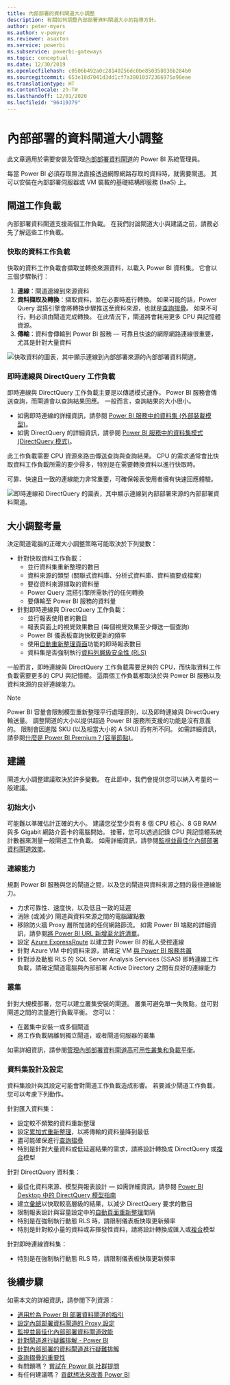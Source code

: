```yaml
---
title: 內部部署的資料閘道大小調整
description: 有關如何調整內部部署資料閘道大小的指導方針。
author: peter-myers
ms.author: v-pemyer
ms.reviewer: asaxton
ms.service: powerbi
ms.subservice: powerbi-gateways
ms.topic: conceptual
ms.date: 12/30/2019
ms.openlocfilehash: c0506b492a0c28140256dc0be850358836b284b0
ms.sourcegitcommit: 653e18d7041d3dd1cf7a38010372366975a98eae
ms.translationtype: HT
ms.contentlocale: zh-TW
ms.lasthandoff: 12/01/2020
ms.locfileid: "96419379"
---
```

# <a name="on-premises-data-gateway-sizing"></a>內部部署的資料閘道大小調整

此文章適用於需要安裝及管理[內部部署資料閘道](../connect-data/service-gateway-onprem.md)的 Power BI 系統管理員。

每當 Power BI 必須存取無法直接透過網際網路存取的資料時，就需要閘道。 其可以安裝在內部部署伺服器或 VM 裝載的基礎結構即服務 (IaaS) 上。

## <a name="gateway-workloads"></a>閘道工作負載

內部部署資料閘道支援兩個工作負載。 在我們討論閘道大小與建議之前，請務必先了解這些工作負載。

### <a name="cached-data-workload"></a>快取的資料工作負載

快取的資料工作負載會擷取並轉換來源資料，以載入 Power BI 資料集。 它會以三個步驟執行：

1. **連線**：閘道連線到來源資料
1. **資料擷取及轉換**：擷取資料，並在必要時進行轉換。 如果可能的話，Power Query 混搭引擎會將轉換步驟推送至資料來源，也就是[查詢摺疊](power-query-folding.md)。 如果不可行，則必須由閘道完成轉換。 在此情況下，閘道將會耗用更多 CPU 與記憶體資源。
1. **傳輸**：資料會傳輸到 Power BI 服務 — 可靠且快速的網際網路連線很重要，尤其是針對大量資料

![快取資料的圖表，其中顯示連線到內部部署來源的內部部署資料閘道。](media/gateway-onprem-sizing/gateway-onprem-workload-cached-data.png)

### <a name="live-connection-and-directquery-workloads"></a>即時連線與 DirectQuery 工作負載

即時連線與 DirectQuery 工作負載主要是以傳遞模式運作。 Power BI 服務會傳送查詢，而閘道會以查詢結果回應。 一般而言，查詢結果的大小很小。

- 如需即時連線的詳細資訊，請參閱 [Power BI 服務中的資料集 (外部裝載模型)](../connect-data/service-datasets-understand.md#external-hosted-models)。
- 如需 DirectQuery 的詳細資訊，請參閱 [Power BI 服務中的資料集模式 (DirectQuery 模式)](../connect-data/service-dataset-modes-understand.md#directquery-mode)。

此工作負載需要 CPU 資源來路由傳送查詢與查詢結果。 CPU 的需求通常會比快取資料工作負載所需的要少得多，特別是在需要轉換資料以進行快取時。

可靠、快速且一致的連線能力非常重要，可確保報表使用者擁有快速回應體驗。

![即時連線和 DirectQuery 的圖表，其中顯示連線到內部部署來源的內部部署資料閘道。](media/gateway-onprem-sizing/gateway-onprem-workload-liveconnection-directquery.png)

## <a name="sizing-considerations"></a>大小調整考量

決定閘道電腦的正確大小調整策略可能取決於下列變數：

- 針對快取資料工作負載：
  - 並行資料集重新整理的數目
  - 資料來源的類型 (關聯式資料庫、分析式資料庫、資料摘要或檔案)
  - 要從資料來源擷取的資料量
  - Power Query 混搭引擎所需執行的任何轉換
  - 要傳輸至 Power BI 服務的資料量
- 針對即時連線與 DirectQuery 工作負載：
  - 並行報表使用者的數目
  - 報表頁面上的視覺效果數目 (每個視覺效果至少傳送一個查詢)
  - Power BI 儀表板查詢快取更新的頻率
  - 使用[自動重新整理頁面](../create-reports/desktop-automatic-page-refresh.md)功能的即時報表數目
  - 資料集是否強制執行[資料列層級安全性 (RLS)](../create-reports/desktop-rls.md)

一般而言，即時連線與 DirectQuery 工作負載需要足夠的 CPU，而快取資料工作負載需要更多的 CPU 與記憶體。 這兩個工作負載都取決於與 Power BI 服務以及資料來源的良好連線能力。

> [!NOTE]
> Power BI 容量會限制模型重新整理平行處理原則，以及即時連線與 DirectQuery 輸送量。 調整閘道的大小以提供超過 Power BI 服務所支援的功能是沒有意義的。 限制會因進階 SKU (以及相當大小的 A SKU) 而有所不同。 如需詳細資訊，請參閱[什麼是 Power BI Premium？(容量節點)](../admin/service-premium-what-is.md#capacity-nodes)。

## <a name="recommendations"></a>建議

閘道大小調整建議取決於許多變數。 在此節中，我們會提供您可以納入考量的一般建議。

### <a name="initial-sizing"></a>初始大小

可能難以準確估計正確的大小。 建議您從至少具有 8 個 CPU 核心、8 GB RAM 與多 Gigabit 網路介面卡的電腦開始。 接著，您可以透過記錄 CPU 與記憶體系統計數器來測量一般閘道工作負載。 如需詳細資訊，請參閱[監視並最佳化內部部署資料閘道效能](/data-integration/gateway/service-gateway-performance)。

### <a name="connectivity"></a>連線能力

規劃 Power BI 服務與您的閘道之間，以及您的閘道與資料來源之間的最佳連線能力。

- 力求可靠性、速度快，以及低且一致的延遲
- 消除 (或減少) 閘道與資料來源之間的電腦躍點數
- 移除防火牆 Proxy 層所加諸的任何網路節流。 如需 Power BI 端點的詳細資訊，請參閱[將 Power BI URL 新增至允許清單](../admin/power-bi-whitelist-urls.md)。
- 設定 [Azure ExpressRoute](/azure/expressroute/expressroute-introduction) 以建立對 Power BI 的私人受控連線
- 針對 Azure VM 中的資料來源，請確定 VM [與 Power BI 服務共置](../admin/service-admin-where-is-my-tenant-located.md)
- 針對涉及動態 RLS 的 SQL Server Analysis Services (SSAS) 即時連線工作負載，請確定閘道電腦與內部部署 Active Directory 之間有良好的連線能力

### <a name="clustering"></a>叢集

針對大規模部署，您可以建立叢集安裝的閘道。 叢集可避免單一失敗點，並可對閘道之間的流量進行負載平衡。 您可以：

- 在叢集中安裝一或多個閘道
- 將工作負載隔離到獨立閘道，或者閘道伺服器的叢集

如需詳細資訊，請參閱[管理內部部署資料閘道高可用性叢集和負載平衡](/data-integration/gateway/service-gateway-high-availability-clusters)。

### <a name="dataset-design-and-settings"></a>資料集設計及設定

資料集設計與其設定可能會對閘道工作負載造成影響。 若要減少閘道工作負載，您可以考慮下列動作。

針對匯入資料集：

- 設定較不頻繁的資料重新整理
- 設定[累加式重新整理](../admin/service-premium-incremental-refresh.md)，以將傳輸的資料量降到最低
- 盡可能確保進行[查詢摺疊](power-query-folding.md)
- 特別是針對大量資料或低延遲結果的需求，請將設計轉換成 DirectQuery 或[複合](../connect-data/service-dataset-modes-understand.md#composite-mode)模型

針對 DirectQuery 資料集：

- 最佳化資料來源、模型與報表設計 — 如需詳細資訊，請參閱 [Power BI Desktop 中的 DirectQuery 模型指南](directquery-model-guidance.md)
- 建立[彙總](../transform-model/desktop-aggregations.md)以快取較高層級的結果，以減少 DirectQuery 要求的數目
- 限制報表設計與容量設定中的[自動頁面重新整理](../create-reports/desktop-automatic-page-refresh.md)間隔
- 特別是在強制執行動態 RLS 時，請限制儀表板快取更新頻率
- 特別是針對較小量的資料或非揮發性資料，請將設計轉換成匯入或[複合](../connect-data/service-dataset-modes-understand.md#composite-mode)模型

針對即時連線資料集：

- 特別是在強制執行動態 RLS 時，請限制儀表板快取更新頻率

## <a name="next-steps"></a>後續步驟

如需本文的詳細資訊，請參閱下列資源：

- [適用於為 Power BI 部署資料閘道的指引](../connect-data/service-gateway-deployment-guidance.md)
- [設定內部部署資料閘道的 Proxy 設定](/data-integration/gateway/service-gateway-proxy)
- [監視並最佳化內部部署資料閘道效能](/data-integration/gateway/service-gateway-performance)
- [針對閘道進行疑難排解 - Power BI](../connect-data/service-gateway-onprem-tshoot.md)
- [針對內部部署的資料閘道進行疑難排解](/data-integration/gateway/service-gateway-tshoot)
- [查詢摺疊的重要性](power-query-folding.md)
- 有問題嗎？ [嘗試在 Power BI 社群提問](https://community.powerbi.com/)
- 有任何建議嗎？ [貢獻想法來改善 Power BI](https://ideas.powerbi.com)
